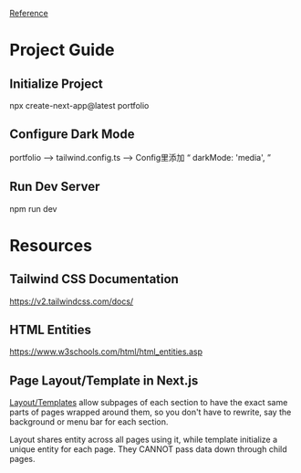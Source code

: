 [Reference](https://zhuanlan.zhihu.com/p/470586190)

# Project Guide
## Initialize Project
npx create-next-app@latest portfolio
​
## Configure Dark Mode
portfolio --> tailwind.config.ts --> Config里添加 “ darkMode: 'media', ”
​
## Run Dev Server
npm run dev

# Resources

## Tailwind CSS Documentation
https://v2.tailwindcss.com/docs/

## HTML Entities
https://www.w3schools.com/html/html_entities.asp


## Page Layout/Template in Next.js

[Layout/Templates](https://nextjs.org/docs/app/building-your-application/routing/pages-and-layouts) allow subpages of each section to have the exact same parts of pages wrapped around them, so you don't have to rewrite, say the background or menu bar for each section.

Layout shares entity across all pages using it, while template initialize a unique entity for each page. They CANNOT pass data down through child pages. 


